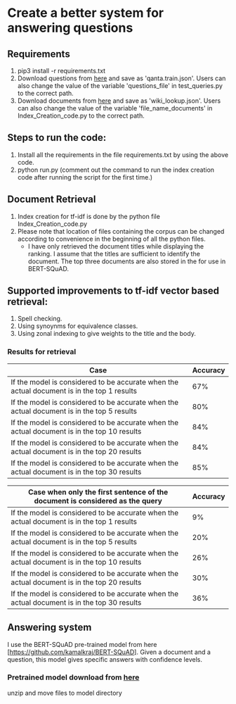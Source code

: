 # Create a better system for answering questions

## Requirements
1. pip3 install -r requirements.txt
2. Download questions from [here](https://www.google.com/url?q=https%3A%2F%2Fs3-us-west-2.amazonaws.com%2Fpinafore-us-west-2%2Fqanta-jmlr-datasets%2Fqanta.train.2018.04.18.json&sa=D&sntz=1&usg=AFQjCNGf7EtqkO16UWbMx_eeAexvvoIXxw) and save as 'qanta.train.json'. Users can also change the value of the variable 'questions_file' in test_queries.py to the correct path.
3. Download documents from [here](https://www.google.com/url?q=https%3A%2F%2Fs3-us-west-2.amazonaws.com%2Fpinafore-us-west-2%2Fqanta-jmlr-datasets%2Fwikipedia%2Fwiki_lookup.json&sa=D&sntz=1&usg=AFQjCNFJ_cCrB0wkRniaZ9yRWg7dvBslMw) and save as 'wiki_lookup.json'. Users can also change the value of the variable 'file_name_documents' in Index_Creation_code.py to the correct path.

## Steps to run the code:
1. Install all the requirements in the file requirements.txt by using the above code.
2. python run.py (comment out the command to run the index creation code after running the script for the first time.)

## Document Retrieval
1. Index creation for tf-idf is done by the python file Index_Creation_code.py
2. Please note that location of files containing the corpus can be changed according to convenience
in the beginning of all the python files.
	- I have only retrieved the document titles while displaying the ranking. I assume that the titles are sufficient to identify the document. The top three documents are also stored in the for use in BERT-SQuAD.
## Supported improvements to tf-idf vector based retrieval:
1. Spell checking.
2. Using synoynms for equivalence classes.
3. Using zonal indexing to give weights to the title and the body.
### Results for retrieval
| Case |  Accuracy |
| ------------- | ------------- |
| If the model is considered to be accurate when the actual document is in the top 1 results | 67%  |
| If the model is considered to be accurate when the actual document is in the top 5 results | 80%  |
| If the model is considered to be accurate when the actual document is in the top 10 results | 84%  |
| If the model is considered to be accurate when the actual document is in the top 20 results | 84%  |
| If the model is considered to be accurate when the actual document is in the top 30 results | 85%  |

| Case when only the first sentence of the document is considered as the query| Accuracy |
| ------------- | ------------- |
| If the model is considered to be accurate when the actual document is in the top 1 results | 9%  |
| If the model is considered to be accurate when the actual document is in the top 5 results | 20%  |
| If the model is considered to be accurate when the actual document is in the top 10 results | 26%  |
| If the model is considered to be accurate when the actual document is in the top 20 results | 30%  |
| If the model is considered to be accurate when the actual document is in the top 30 results | 36%  |

## Answering system
I use the BERT-SQuAD pre-trained model from here [https://github.com/kamalkraj/BERT-SQuAD]. Given a document and a question, this model gives specific answers with confidence levels.
### Pretrained model download from [here](https://www.dropbox.com/s/8jnulb2l4v7ikir/model.zip)
unzip and move files to model directory
